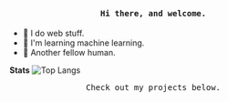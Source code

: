 <h4 align="center"><samp> Hi there, and welcome.</samp></h4>

- 🌱 I do web stuff.
- 🌴 I'm learning machine learning.
- 🌵 Another fellow human.

**Stats**
![Top Langs](https://github-readme-stats.vercel.app/api/top-langs/?username=meel-hd&layout=compact)

<p align="center"><samp>Check out my projects below.</samp></p>